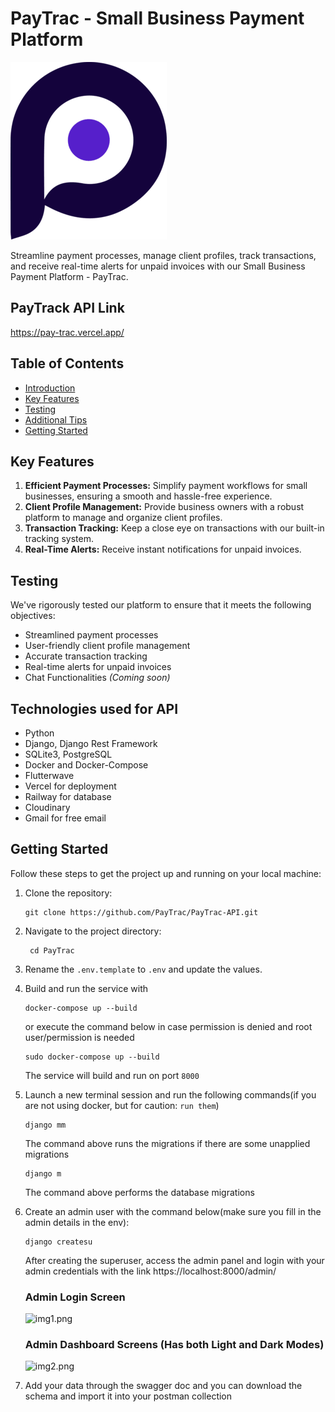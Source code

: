 # PayTrac - Small Business Payment Platform

![logo-icon.png](static%2Flogo-icon.png)

Streamline payment processes, manage client profiles, track transactions, and receive real-time alerts for unpaid
invoices with our Small Business Payment Platform - PayTrac.

## PayTrack API Link

https://pay-trac.vercel.app/

## Table of Contents

- [Introduction](#paytrac---small-business-payment-platform)
- [Key Features](#key-features)
- [Testing](#testing)
- [Additional Tips](#additional-tips)
- [Getting Started](#getting-started)

## Key Features

1. **Efficient Payment Processes:** Simplify payment workflows for small businesses, ensuring a smooth and hassle-free
   experience.
2. **Client Profile Management:** Provide business owners with a robust platform to manage and organize client profiles.
3. **Transaction Tracking:** Keep a close eye on transactions with our built-in tracking system.
4. **Real-Time Alerts:** Receive instant notifications for unpaid invoices.

## Testing

We've rigorously tested our platform to ensure that it meets the following objectives:

- Streamlined payment processes
- User-friendly client profile management
- Accurate transaction tracking
- Real-time alerts for unpaid invoices
- Chat Functionalities *(Coming soon)*

## Technologies used for API

- Python
- Django, Django Rest Framework
- SQLite3, PostgreSQL
- Docker and Docker-Compose
- Flutterwave
- Vercel for deployment
- Railway for database
- Cloudinary
- Gmail for free email

## Getting Started

Follow these steps to get the project up and running on your local machine:

1. Clone the repository:
    ```
    git clone https://github.com/PayTrac/PayTrac-API.git
   ```
2. Navigate to the project directory:
   ```
    cd PayTrac
   ```
3. Rename the ``.env.template`` to ``.env`` and update the values.


4. Build and run the service with
   ```
   docker-compose up --build
   ```
   or execute the command below in case permission is denied and root user/permission is needed
   ```
   sudo docker-compose up --build
   ```
   The service will build and run on port ``8000``


5. Launch a new terminal session and run the following commands(if you are not using docker, but for
   caution: `run them`)
   ```
   django mm
   ```
   The command above runs the migrations if there are some unapplied migrations
   ```
   django m
   ```
   The command above performs the database migrations


6. Create an admin user with the command below(make sure you fill in the admin details in the env):
   ```
   django createsu
   ```
   After creating the superuser, access the admin panel and login with your admin credentials with the
   link https://localhost:8000/admin/

   ### Admin Login Screen

   ![img1.png](static%2Fimg1.png)

   ### Admin Dashboard Screens (Has both Light and Dark Modes)

   ![img2.png](static%2Fimg2.png)


7. Add your data through the swagger doc and you can download the schema and import it into your postman collection
